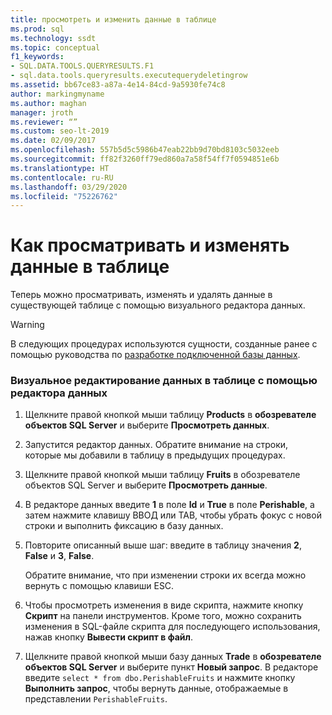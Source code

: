 ```yaml
---
title: просмотреть и изменить данные в таблице
ms.prod: sql
ms.technology: ssdt
ms.topic: conceptual
f1_keywords:
- SQL.DATA.TOOLS.QUERYRESULTS.F1
- sql.data.tools.queryresults.executequerydeletingrow
ms.assetid: bb67ce83-a87a-4e14-84cd-9a5930fe74c8
author: markingmyname
ms.author: maghan
manager: jroth
ms.reviewer: “”
ms.custom: seo-lt-2019
ms.date: 02/09/2017
ms.openlocfilehash: 557b5d5c5986b47eab22bb9d70bd8103c5032eeb
ms.sourcegitcommit: ff82f3260ff79ed860a7a58f54ff7f0594851e6b
ms.translationtype: HT
ms.contentlocale: ru-RU
ms.lasthandoff: 03/29/2020
ms.locfileid: "75226762"
---
```

# <a name="how-to-view-and-edit-data-in-a-table"></a>Как просматривать и изменять данные в таблице

Теперь можно просматривать, изменять и удалять данные в существующей таблице с помощью визуального редактора данных.  
  
> [!WARNING]  
> В следующих процедурах используются сущности, созданные ранее с помощью руководства по [разработке подключенной базы данных](../ssdt/connected-database-development.md).  
  
### <a name="to-edit-data-in-a-table-visually-using-the-data-editor"></a>Визуальное редактирование данных в таблице с помощью редактора данных  
  
1.  Щелкните правой кнопкой мыши таблицу **Products** в **обозревателе объектов SQL Server** и выберите **Просмотреть данных**.  
  
2.  Запустится редактор данных. Обратите внимание на строки, которые мы добавили в таблицу в предыдущих процедурах.  
  
3.  Щелкните правой кнопкой мыши таблицу **Fruits** в обозревателе объектов SQL Server и выберите **Просмотреть данные**.  
  
4.  В редакторе данных введите **1** в поле **Id** и **True** в поле **Perishable**, а затем нажмите клавишу ВВОД или TAB, чтобы убрать фокус с новой строки и выполнить фиксацию в базу данных.  
  
5.  Повторите описанный выше шаг: введите в таблицу значения **2**, **False** и **3**, **False**.  
  
    Обратите внимание, что при изменении строки их всегда можно вернуть с помощью клавиши ESC.  
  
6.  Чтобы просмотреть изменения в виде скрипта, нажмите кнопку **Скрипт** на панели инструментов. Кроме того, можно сохранить изменения в SQL-файле скрипта для последующего использования, нажав кнопку **Вывести скрипт в файл**.  
  
7.  Щелкните правой кнопкой мыши базу данных **Trade** в **обозревателе объектов SQL Server** и выберите пункт **Новый запрос**. В редакторе введите `select * from dbo.PerishableFruits` и нажмите кнопку **Выполнить запрос**, чтобы вернуть данные, отображаемые в представлении `PerishableFruits`.  
  
